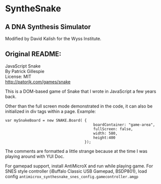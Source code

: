 # SyntheSnake

## A DNA Synthesis Simulator

Modified by David Kalish for the Wyss Institute.

## Original README: ##

JavaScript Snake<br/>
By Patrick Gillespie<br/>
License: MIT<br/>
http://patorjk.com/games/snake

This is a DOM-based game of Snake that I wrote in JavaScript a few years back.

Other than the full screen mode demonstrated in the code, it can also be
initialized in div tags within a page. Example:

    var mySnakeBoard = new SNAKE.Board( {
                                            boardContainer: "game-area",
                                            fullScreen: false,
                                            width: 580,
                                            height:400
                                        });

The comments are formatted a little strange because at the time I was playing
around with YUI Doc.

For gamepad support, install AntiMicroX and run while playing game.
For SNES style controller (iBuffalo Classic USB Gamepad, BSDP801), load
config ```antimicrox_synthesnake_snes_config.gamecontroller.amgp```
